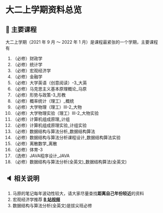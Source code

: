 # 大二上学期资料总览

## :book: 主要课程

大二上学期（2021 年 9 月 ～ 2022 年 1 月）是课程最紧张的一个学期，主要课程有

1. （必修）财政学
2. （必修）统计学
3. （必修）宏观经济学
4. （必修）金融学
5. （必修）大学英语（创意阅读）-3_大英
6. （必修）马克思主义基本原理概论_马原
7. （必修）形势与政策-3_形教
8. （必修）概率统计（理工）_概统
9. （必修）大学物理（理工）Ⅲ-2_大物
10. （必修）大学物理实验（理工）Ⅲ-2_大物实验
11. （必修）计算机组成原理_计组
12. （必修）计算机组成原理实验_计组实验
13. （必修）数据结构与算法分析_数据结构算法
14. （必修）数据结构与算法分析课程设计_数据结构算法实验
15. （必修）离散数学_离散
16. （必修）体育-3
17. （选修）JAVA程序设计_JAVA
18. （必修）数据结构与算法分析(全英文)_数据结构算法(全英文)



## :speaker: 相关说明

1. 马原的笔记每年波动性较大，请大家尽量查找**距离自己年份较近**的资料
2. 宏观经济学推荐 [**B 站视频**](https://www.bilibili.com/video/BV1GC4y117cm/?spm_id_from=333.337.search-card.all.click&vd_source=66823c3216b82637e31f708a5e627a0b)
3. 数据结构与算法分析(全英文)是拔尖班必修

